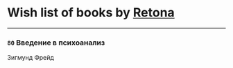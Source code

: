 # Wish list of books by [Retona](https://www.facebook.com/profile.php?id=531751113661013)
---

### `80` Введение в психоанализ
Зигмунд Фрейд

